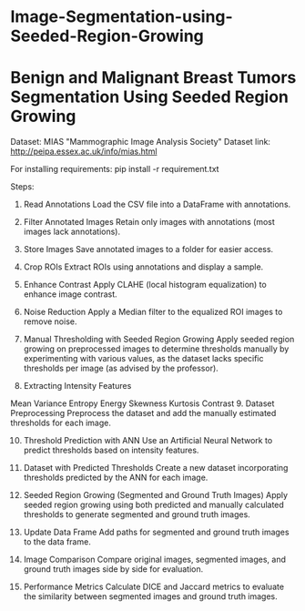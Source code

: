 # Image-Segmentation-using-Seeded-Region-Growing
# Benign and Malignant Breast Tumors Segmentation Using Seeded Region Growing

Dataset: MIAS "Mammographic Image Analysis Society" 
Dataset link: http://peipa.essex.ac.uk/info/mias.html

For installing requirements:
pip install -r requirement.txt


Steps:
1. Read Annotations
Load the CSV file into a DataFrame with annotations.

2. Filter Annotated Images
Retain only images with annotations (most images lack annotations).

3. Store Images
Save annotated images to a folder for easier access.

4. Crop ROIs
Extract ROIs using annotations and display a sample.

5. Enhance Contrast
Apply CLAHE (local histogram equalization) to enhance image contrast.

6. Noise Reduction
Apply a Median filter to the equalized ROI images to remove noise.

7. Manual Thresholding with Seeded Region Growing
Apply seeded region growing on preprocessed images to determine thresholds manually by experimenting with various values, as the dataset lacks specific thresholds per image (as advised by the professor).

8. Extracting Intensity Features

Mean
Variance
Entropy
Energy
Skewness
Kurtosis
Contrast
9. Dataset Preprocessing
Preprocess the dataset and add the manually estimated thresholds for each image.

10. Threshold Prediction with ANN
Use an Artificial Neural Network to predict thresholds based on intensity features.

11. Dataset with Predicted Thresholds
Create a new dataset incorporating thresholds predicted by the ANN for each image.

12. Seeded Region Growing (Segmented and Ground Truth Images)
Apply seeded region growing using both predicted and manually calculated thresholds to generate segmented and ground truth images.

13. Update Data Frame
Add paths for segmented and ground truth images to the data frame.

14. Image Comparison
Compare original images, segmented images, and ground truth images side by side for evaluation.

15. Performance Metrics
Calculate DICE and Jaccard metrics to evaluate the similarity between segmented images and ground truth images.
